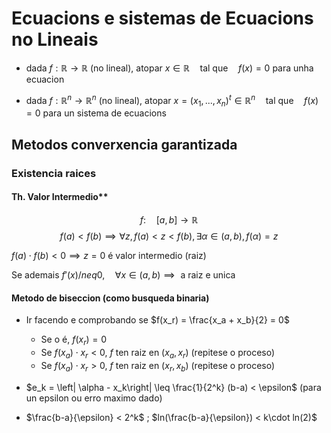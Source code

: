 # Ecuacions e sistemas de Ecuacions no Lineais

- dada $f: \mathbb{R} \longrightarrow \mathbb{R}$ (no lineal), atopar $x\in \mathbb{R} \quad \text{tal que} \quad f(x)=0$ para unha ecuacion

- dada $f: \mathbb{R}^n \longrightarrow \mathbb{R}^n$ (no lineal), atopar $x=(x_1,...,x_n)^t \in \mathbb{R}^n \quad \text{tal que} \quad f(x)=0$ para un sistema de ecuacions

## Metodos converxencia garantizada

### Existencia raices

#### Th. Valor Intermedio**

$$f:\quad [a,b]\longrightarrow \mathbb{R}$$
$$f(a) < f(b)\implies \forall z, f(a)<z<f(b),\exists \alpha \in (a,b), f(\alpha)=z$$

$f(a)\cdot f(b) <0 \implies z=0$ é valor intermedio (raiz)

Se ademais $f'(x) /neq 0,\quad \forall x \in (a,b)\implies\text{ a raiz e unica}$

#### Metodo de biseccion (como busqueda binaria)

- Ir facendo e comprobando se $f(x_r) = \frac{x_a + x_b}{2} = 0$
    - Se o é, $f(x_r)=0$ 
    - Se $f(x_a)\cdot x_r<0$, $f$ ten raiz en $(x_a,x_r)$ (repitese o proceso)
    - Se $f(x_a)\cdot x_r>0$, $f$ ten raiz en $(x_r,x_b)$ (repitese o proceso) 

- $e_k = \left| \alpha - x_k\right| \leq \frac{1}{2^k} (b-a) < \epsilon$ (para un epsilon ou erro maximo dado)
- $\frac{b-a}{\epsilon} < 2^k$ ; $ln(\frac{b-a}{\epsilon}) < k\cdot ln(2)$




